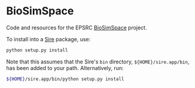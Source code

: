 # BioSimSpace

Code and resources for the EPSRC [BioSimSpace](https://biosimspace.org) project.

To install into a [Sire](https://github.com/michellab/Sire) package, use:

```bash
python setup.py install
```

Note that this assumes that the Sire's `bin` directory, `${HOME}/sire.app/bin`,
has been added to your path. Alternatively, run:

```bash
${HOME}/sire.app/bin/python setup.py install
```
